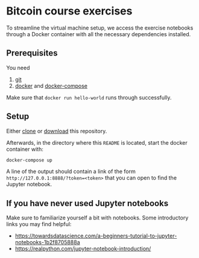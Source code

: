 # Bitcoin course exercises

To streamline the virtual machine setup, we access the exercise notebooks through a Docker container with all the necessary dependencies installed.

## Prerequisites
You need
1. [git](https://git-scm.com/book/en/v2/Getting-Started-Installing-Git)
1. [docker](https://docs.docker.com/engine/install/ubuntu/) and [docker-compose](https://docs.docker.com/compose/install/)

Make sure that `docker run hello-world` runs through successfully.

## Setup
Either [clone](https://docs.github.com/en/repositories/creating-and-managing-repositories/cloning-a-repository) or [download](https://docs.github.com/en/repositories/working-with-files/using-files/downloading-source-code-archives) this repository.

Afterwards, in the directory where this `README` is located, start the docker container with:
```bash
docker-compose up
```
A line of the output should contain a link of the form `http://127.0.0.1:8888/?token=<token>` that you can open to find the Jupyter notebook.

## If you have never used Jupyter notebooks
Make sure to familiarize yourself a bit with notebooks. Some introductory links you may find helpful:
 - https://towardsdatascience.com/a-beginners-tutorial-to-jupyter-notebooks-1b2f8705888a
 - https://realpython.com/jupyter-notebook-introduction/
 
